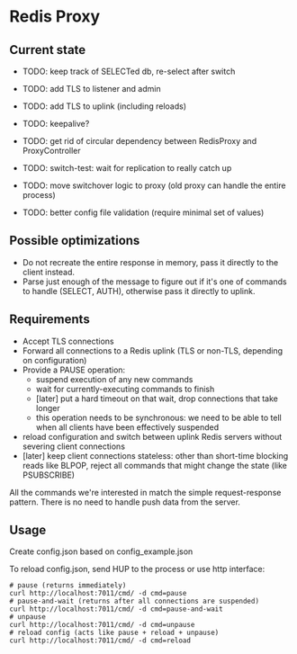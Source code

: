 Redis Proxy
===========


Current state
-------------

 - TODO: keep track of SELECTed db, re-select after switch
 - TODO: add TLS to listener and admin
 - TODO: add TLS to uplink (including reloads)
 - TODO: keepalive?
 - TODO: get rid of circular dependency between RedisProxy and ProxyController

 - TODO: switch-test: wait for replication to really catch up
 - TODO: move switchover logic to proxy (old proxy can handle the entire process)
 - TODO: better config file validation (require minimal set of values)


Possible optimizations
----------------------

 - Do not recreate the entire response in memory, pass it directly to
   the client instead.
 - Parse just enough of the message to figure out if it's one of
   commands to handle (SELECT, AUTH), otherwise pass it directly to
   uplink.

Requirements
------------

- Accept TLS connections
- Forward all connections to a Redis uplink (TLS or non-TLS, depending
  on configuration)
- Provide a PAUSE operation:
  - suspend execution of any new commands
  - wait for currently-executing commands to finish
  - [later] put a hard timeout on that wait, drop connections that
    take longer
  - this operation needs to be synchronous: we need to be able to tell
    when all clients have been effectively suspended
- reload configuration and switch between uplink Redis servers without
  severing client connections
- [later] keep client connections stateless: other than short-time
  blocking reads like BLPOP, reject all commands that might change the
  state (like PSUBSCRIBE)


All the commands we're interested in match the simple request-response
pattern.  There is no need to handle push data from the server.


Usage
-----

Create config.json based on config_example.json

To reload config.json, send HUP to the process or use http interface:

```
# pause (returns immediately)
curl http://localhost:7011/cmd/ -d cmd=pause
# pause-and-wait (returns after all connections are suspended)
curl http://localhost:7011/cmd/ -d cmd=pause-and-wait
# unpause
curl http://localhost:7011/cmd/ -d cmd=unpause
# reload config (acts like pause + reload + unpause)
curl http://localhost:7011/cmd/ -d cmd=reload
```
